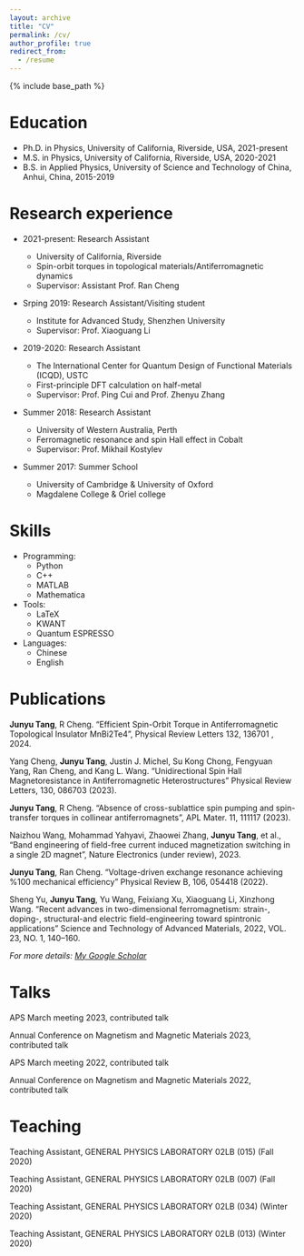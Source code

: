 ```yaml
---
layout: archive
title: "CV"
permalink: /cv/
author_profile: true
redirect_from:
  - /resume
---
```


{% include base_path %}

Education
======
* Ph.D. in Physics, University of California, Riverside, USA, 2021-present
* M.S. in Physics, University of California, Riverside, USA, 2020-2021
* B.S. in Applied Physics, University of Science and Technology of China, Anhui, China, 2015-2019

Research experience
======
* 2021-present: Research Assistant
  * University of California, Riverside
  * Spin-orbit torques in topological materials/Antiferromagnetic dynamics
  * Supervisor: Assistant Prof. Ran Cheng
 
* Srping 2019: Research Assistant/Visiting student
  * Institute for Advanced Study, Shenzhen University
  * Supervisor: Prof. Xiaoguang Li
    
* 2019-2020: Research Assistant
  * The International Center for Quantum Design of Functional Materials (ICQD), USTC
  * First-principle DFT calculation on half-metal
  * Supervisor: Prof. Ping Cui and Prof. Zhenyu Zhang

* Summer 2018: Research Assistant
  * University of Western Australia, Perth
  * Ferromagnetic resonance and spin Hall effect in Cobalt
  * Supervisor: Prof. Mikhail Kostylev

* Summer 2017: Summer School
  * University of Cambridge & University of Oxford
  * Magdalene College & Oriel college
  
Skills
======
* Programming:
  * Python
  * C++
  * MATLAB
  * Mathematica
* Tools:
  * LaTeX
  * KWANT
  * Quantum ESPRESSO
* Languages:
  * Chinese
  * English

Publications
======

**Junyu Tang**, R Cheng. “Efficient Spin-Orbit Torque in Antiferromagnetic Topological Insulator MnBi2Te4”, Physical Review Letters  132, 136701 , 2024.

Yang Cheng, **Junyu Tang**, Justin J. Michel, Su Kong Chong, Fengyuan Yang, Ran Cheng, and
Kang L. Wang. “Unidirectional Spin Hall Magnetoresistance in Antiferromagnetic Heterostructures” Physical Review Letters, 130, 086703 (2023).

**Junyu Tang**, R Cheng. “Absence of cross-sublattice spin pumping and spin-transfer torques in collinear antiferromagnets”, APL Mater. 11, 111117 (2023).

Naizhou Wang, Mohammad Yahyavi, Zhaowei Zhang, **Junyu Tang**, et al., “Band engineering of field-free current induced magnetization switching in a single 2D magnet”, Nature Electronics (under review), 2023.

**Junyu Tang**, Ran Cheng. “Voltage-driven exchange resonance achieving %100 mechanical efficiency” Physical Review B, 106, 054418 (2022).

Sheng Yu, **Junyu Tang**, Yu Wang, Feixiang Xu, Xiaoguang Li, Xinzhong Wang. “Recent advances in two-dimensional ferromagnetism: strain-, doping-, structural-and electric field-engineering toward spintronic applications” Science and Technology of Advanced Materials, 2022, VOL. 23, NO. 1, 140–160.

*For more details: [My Google Scholar](https://scholar.google.com/citations?hl=en&user=39uWQpIAAAAJ)*
  
Talks
======
APS March meeting 2023, contributed talk

Annual Conference on Magnetism and Magnetic Materials 2023, contributed talk

APS March meeting 2022, contributed talk

Annual Conference on Magnetism and Magnetic Materials 2022, contributed talk
  
Teaching
======
Teaching Assistant, GENERAL PHYSICS LABORATORY 02LB (015) (Fall 2020)

Teaching Assistant, GENERAL PHYSICS LABORATORY 02LB (007) (Fall 2020)

Teaching Assistant, GENERAL PHYSICS LABORATORY 02LB (034) (Winter 2020)

Teaching Assistant, GENERAL PHYSICS LABORATORY 02LB (013) (Winter 2020)
